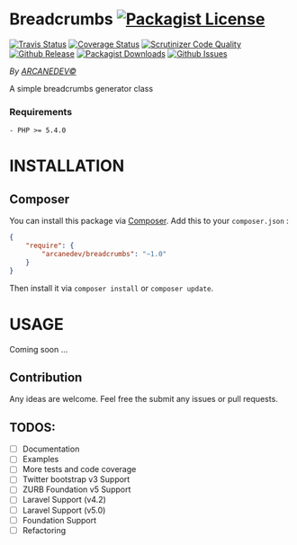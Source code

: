 Breadcrumbs [![Packagist License](http://img.shields.io/packagist/l/arcanedev/breadcrumbs.svg?style=flat-square)](https://github.com/ARCANEDEV/noCAPTCHA/blob/master/LICENSE)
==============
[![Travis Status](http://img.shields.io/travis/ARCANEDEV/Breadcrumbs.svg?style=flat-square)](https://travis-ci.org/ARCANEDEV/Breadcrumbs)
[![Coverage Status](https://img.shields.io/scrutinizer/coverage/g/ARCANEDEV/Breadcrumbs.svg?style=flat-square)](https://scrutinizer-ci.com/g/ARCANEDEV/Breadcrumbs/?branch=master)
[![Scrutinizer Code Quality](https://img.shields.io/scrutinizer/g/ARCANEDEV/Breadcrumbs.svg?style=flat-square)](https://scrutinizer-ci.com/g/ARCANEDEV/Breadcrumbs/?branch=master)
[![Github Release](http://img.shields.io/github/release/ARCANEDEV/Breadcrumbs.svg?style=flat-square)](https://github.com/ARCANEDEV/Breadcrumbs/releases)
[![Packagist Downloads](https://img.shields.io/packagist/dt/arcanedev/breadcrumbs.svg?style=flat-square)](https://packagist.org/packages/arcanedev/breadcrumbs)
[![Github Issues](http://img.shields.io/github/issues/ARCANEDEV/Breadcrumbs.svg?style=flat-square)](https://github.com/ARCANEDEV/Breadcrumbs/issues)

*By [ARCANEDEV&copy;](http://www.arcanedev.net/)*

A simple breadcrumbs generator class

### Requirements
    
    - PHP >= 5.4.0

# INSTALLATION

## Composer
You can install this package via [Composer](http://getcomposer.org/). Add this to your `composer.json` :

```json
{
    "require": {
        "arcanedev/breadcrumbs": "~1.0"
    }
}
```    

Then install it via `composer install` or `composer update`.

# USAGE
Coming soon ...

## Contribution

Any ideas are welcome. Feel free the submit any issues or pull requests.

## TODOS:

  - [ ] Documentation
  - [ ] Examples
  - [ ] More tests and code coverage
  - [ ] Twitter bootstrap v3 Support
  - [ ] ZURB Foundation v5 Support
  - [ ] Laravel Support (v4.2)
  - [ ] Laravel Support (v5.0)
  - [ ] Foundation Support
  - [ ] Refactoring
